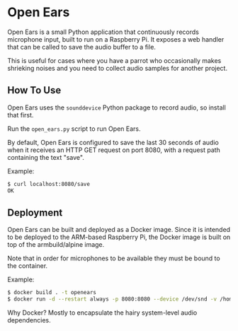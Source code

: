 # Open Ears
Open Ears is a small Python application that continuously records microphone input, built to run 
on a Raspberry Pi. It exposes a web handler that can be called to save the audio buffer to a file.

This is useful for cases where you have a parrot who occasionally makes shrieking noises and you
need to collect audio samples for another project.

## How To Use

Open Ears uses the `sounddevice` Python package to record audio, so install that first.

Run the `open_ears.py` script to run Open Ears.

By default, Open Ears is configured to save the last 30 seconds of audio when it receives an HTTP
GET request on port 8080, with a request path containing the text "save".

Example:
```bash
$ curl localhost:8080/save
OK
```

## Deployment

Open Ears can be built and deployed as a Docker image. Since it is intended to be deployed to the 
ARM-based Raspberry Pi, the Docker image is built on top of the armbuild/alpine image.

Note that in order for microphones to be available they must be bound to the container.

Example:
```bash
$ docker build . -t openears
$ docker run -d --restart always -p 8080:8080 --device /dev/snd -v /home/pi/out:/out openears
```

Why Docker? Mostly to encapsulate the hairy system-level audio dependencies.

